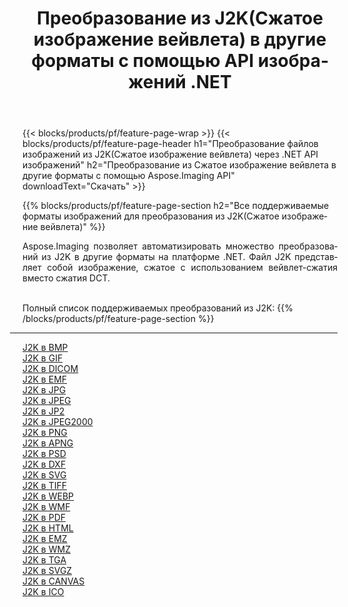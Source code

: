 ﻿---
title: Преобразование из J2K(Сжатое изображение вейвлета) в другие форматы с помощью API изображений .NET 
weight: 3920
url: /ru/net/conversion/from/j2k 
lang: ru
langdirlevel: 2
locales: zh-hans,ja,it,ru,de,es,fr,nl,id,lt,pl,pt,vi,tr,ko,zh-hant,ar,hi,th,sv,cs,uk,he
description: Используя Aspose.Imaging, вы можете легко конвертировать из J2K(Сжатое изображение вейвлета) в другие форматы.
---

{{< blocks/products/pf/feature-page-wrap >}}
{{< blocks/products/pf/feature-page-header h1="Преобразование файлов изображений из J2K(Сжатое изображение вейвлета) через .NET API изображений" h2="Преобразование из Сжатое изображение вейвлета в другие форматы с помощью Aspose.Imaging API" downloadText="Скачать" >}}


{{% blocks/products/pf/feature-page-section  h2="Все поддерживаемые форматы изображений для преобразования из J2K(Сжатое изображение вейвлета)" %}}
<p align=justify>Aspose.Imaging позволяет автоматизировать множество преобразований из J2K в другие форматы на платформе .NET. Файл J2K представляет собой изображение, сжатое с использованием вейвлет-сжатия вместо сжатия DCT.</p>
<br/>
Полный список поддерживаемых преобразований из J2K:
{{% /blocks/products/pf/feature-page-section %}}
<div class="container-fluid productfamilypage bg-gray">
    <div class="convertypes bg-gray agp-content section">
        <div class="container">
		<hr style="margin-left:-20px;"/>
		<div class="row other-converters">
		    <div class='col-md-2 other-converter remove-lp remove-rp'><a href="/imaging/ru/net/conversion/j2k-to-bmp" >J2K в BMP</a></div><div class='col-md-2 other-converter remove-lp remove-rp'><a href="/imaging/ru/net/conversion/j2k-to-gif" >J2K в GIF</a></div><div class='col-md-2 other-converter remove-lp remove-rp'><a href="/imaging/ru/net/conversion/j2k-to-dicom" >J2K в DICOM</a></div><div class='col-md-2 other-converter remove-lp remove-rp'><a href="/imaging/ru/net/conversion/j2k-to-emf" >J2K в EMF</a></div><div class='col-md-2 other-converter remove-lp remove-rp'><a href="/imaging/ru/net/conversion/j2k-to-jpg" >J2K в JPG</a></div><div class='col-md-2 other-converter remove-lp remove-rp'><a href="/imaging/ru/net/conversion/j2k-to-jpeg" >J2K в JPEG</a></div><div class='col-md-2 other-converter remove-lp remove-rp'><a href="/imaging/ru/net/conversion/j2k-to-jp2" >J2K в JP2</a></div><div class='col-md-2 other-converter remove-lp remove-rp'><a href="/imaging/ru/net/conversion/j2k-to-jpeg2000" >J2K в JPEG2000</a></div><div class='col-md-2 other-converter remove-lp remove-rp'><a href="/imaging/ru/net/conversion/j2k-to-png" >J2K в PNG</a></div><div class='col-md-2 other-converter remove-lp remove-rp'><a href="/imaging/ru/net/conversion/j2k-to-apng" >J2K в APNG</a></div><div class='col-md-2 other-converter remove-lp remove-rp'><a href="/imaging/ru/net/conversion/j2k-to-psd" >J2K в PSD</a></div><div class='col-md-2 other-converter remove-lp remove-rp'><a href="/imaging/ru/net/conversion/j2k-to-dxf" >J2K в DXF</a></div><div class='col-md-2 other-converter remove-lp remove-rp'><a href="/imaging/ru/net/conversion/j2k-to-svg" >J2K в SVG</a></div><div class='col-md-2 other-converter remove-lp remove-rp'><a href="/imaging/ru/net/conversion/j2k-to-tiff" >J2K в TIFF</a></div><div class='col-md-2 other-converter remove-lp remove-rp'><a href="/imaging/ru/net/conversion/j2k-to-webp" >J2K в WEBP</a></div><div class='col-md-2 other-converter remove-lp remove-rp'><a href="/imaging/ru/net/conversion/j2k-to-wmf" >J2K в WMF</a></div><div class='col-md-2 other-converter remove-lp remove-rp'><a href="/imaging/ru/net/conversion/j2k-to-pdf" >J2K в PDF</a></div><div class='col-md-2 other-converter remove-lp remove-rp'><a href="/imaging/ru/net/conversion/j2k-to-html" >J2K в HTML</a></div><div class='col-md-2 other-converter remove-lp remove-rp'><a href="/imaging/ru/net/conversion/j2k-to-emz" >J2K в EMZ</a></div><div class='col-md-2 other-converter remove-lp remove-rp'><a href="/imaging/ru/net/conversion/j2k-to-wmz" >J2K в WMZ</a></div><div class='col-md-2 other-converter remove-lp remove-rp'><a href="/imaging/ru/net/conversion/j2k-to-tga" >J2K в TGA</a></div><div class='col-md-2 other-converter remove-lp remove-rp'><a href="/imaging/ru/net/conversion/j2k-to-svgz" >J2K в SVGZ</a></div><div class='col-md-2 other-converter remove-lp remove-rp'><a href="/imaging/ru/net/conversion/j2k-to-canvas" >J2K в CANVAS</a></div><div class='col-md-2 other-converter remove-lp remove-rp'><a href="/imaging/ru/net/conversion/j2k-to-ico" >J2K в ICO</a></div>
                </div>
        </div>
    </div>
</div>
<br/>

